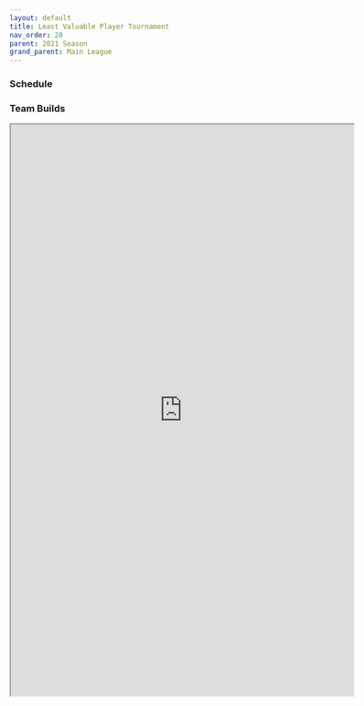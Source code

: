 ```yaml
---
layout: default
title: Least Valuable Player Tournament
nav_order: 20
parent: 2021 Season
grand_parent: Main League
---
```

### Schedule 


### Team Builds 

<iframe width=600 height=1000 scrolling="yes" src="https://docs.google.com/document/d/e/2PACX-1vQ5EzlrjnLyTwPlB9EGqwZ58yVrMAoZlKlWoiIul9eXN2B9St-whkjJJY2SNTn_feyUg_9gTbtqOup6/pub?embedded=true"></iframe>
